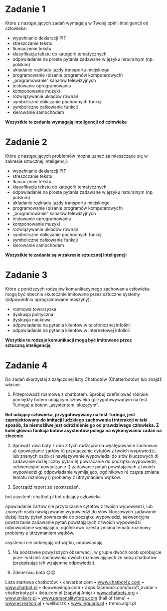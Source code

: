 # Zadanie 1
Które z następujących zadań wymagają w Twojej opinii inteligencji od człowieka:

- wypełnianie deklaracji PIT
- streszczanie tekstu
- tłumaczenie tekstu
- klasyfikacja tekstu do kategorii tematycznych
- odpowiadanie na proste pytania zadawane w języku naturalnym (np. polskim)
- układanie rozkładu jazdy transportu miejskiego
- programowanie (pisanie programów komputerowych)
- „programowanie” kanałów telewizyjnych
- testowanie oprogramowania
- komponowanie muzyki
- rozwiązywanie układów równań
- symboliczne obliczanie pochodnych funkcji
- symboliczne całkowanie funkcji
- kierowanie samochodem

**Wszystkie te zadania wymagają inteligencji od człowieka**

# Zadanie 2
Które z następujących problemów można uznać za mieszczące się w zakresie sztucznej
inteligencji:

- wypełnianie deklaracji PIT
- streszczanie tekstu
- tłumaczenie tekstu
- klasyfikacja tekstu do kategorii tematycznych
- odpowiadanie na proste pytania zadawane w języku naturalnym (np. polskim)
- układanie rozkładu jazdy transportu miejskiego
- programowanie (pisanie programów komputerowych)
- „programowanie” kanałów telewizyjnych
- testowanie oprogramowania
- komponowanie muzyki
- rozwiązywanie układów równań
- symboliczne obliczanie pochodnych funkcji
- symboliczne całkowanie funkcji
- kierowanie samochodem
  
**Wszystkie te zadania są w zakresie sztucznej inteligencji**

# Zadanie 3
Które z poniższych rodzajów komunikacyjnego zachowania człowieka mogą być
obecnie skutecznie imitowane przez sztuczne systemy (odpowiednio oprogramowane
maszyny):
- rozmowa towarzyska
- dyskusja polityczna
- dyskusja naukowa
- odpowiadanie na pytania klientów w telefonicznej infolinii
- odpowiadanie na pytania klientów w internetowej infolinii

**Wszytkie te rodzaje komunikacji mogą być imitowane przez sztuczną inteligencję**

# Zadanie 4
Do zadań skorzystaj z załączonej listy Chatbotów (Chatterbotów) lub znajdź własne.
1. Przeprowadź rozmowę z chatbotem. Spróbuj zdefiniować różnice pomiędzy
botem udającym człowieka (przygotowywanym na test Turinga) a botem
„asystentem, służącym”.

**Bot udający człowieka, przygotowywany na test Turinga, jest zaprojektowany do imitacji ludzkiego zachowania i interakcji w taki sposób, że niemożliwe jest odróżnienie go od prawdziwego człowieka. Z kolei główna funkcja botów asystentów polega na wykonywaniu zadań na zlecenie.**

2. Sprawdź dwa boty z obu z tych rodzajów na występowanie zachowań:
a) opowiadanie żartów
b) przytaczanie cytatów z twoich wypowiedzi, lub znanych osób
c) nawiązywanie wypowiedzi do słów kluczowych
d) zadawanie dużej liczby pytań
e) powracanie do początku wypowiedzi, sekwencyjne powtarzanie
f) zadawanie pytań powstających z twoich wypowiedzi
g) odpowiadanie wymijająco, ogólnikowo
h) częsta zmiana tematu rozmowy
i) problemy z utrzymaniem wątków.

3. Sporządź raport ze spostrzeżeń.

bot asystent: chatbot.pl
bot udający człowieka

opowiadanie żartów nie
przytaczanie cytatów z twoich wypowiedzi, lub znanych osób
nawiązywanie wypowiedzi do słów kluczowych
zadawanie dużej liczby pytań
powracanie do początku wypowiedzi, sekwencyjne powtarzanie
zadawanie pytań powstających z twoich wypowiedzi
odpowiadanie wymijająco, ogólnikowo
częsta zmiana tematu rozmowy
problemy z utrzymaniem wątków.

asystenci nie odbiegają od wątku, odpowiadają 

5. Na podstawie powyższych obserwacji, w grupie dwóch osób spróbujcie prze-
widzieć zachowania dwóch rozmawiających ze sobą chatbotów (przepisując ich
wzajemne odpowiedzi).

6. Zdenerwuj bota 😊😊
   
Lista startowa chatbotów:
• cleverbot.com
• www.chatbot4u.com
• www.chatbot.pl
• douweosinga.com
• apps.facebook.com/luxoft_avatar
• chatterboty.pl
• ikea.com.pl (zapytaj Anię)
• www.chatbots.org
• www.snikers.pl
• www.personalityforge.com (hall of fame)
• www.ecreation.pl
• wellbot.tk
• www.inguaris.pl
• tremo.algit.pl
